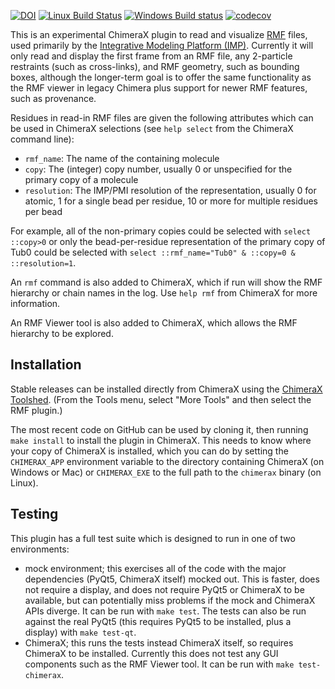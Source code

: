 [![DOI](https://zenodo.org/badge/DOI/10.5281/zenodo.3675794.svg)](https://doi.org/10.5281/zenodo.3675794)
[![Linux Build Status](https://travis-ci.org/salilab/rmf_chimerax.svg?branch=master)](https://travis-ci.org/salilab/rmf_chimerax)
[![Windows Build status](https://ci.appveyor.com/api/projects/status/mq3gpl2t8jd8s8yb?svg=true)](https://ci.appveyor.com/project/benmwebb/rmf-chimerax)
[![codecov](https://codecov.io/gh/salilab/rmf_chimerax/branch/master/graph/badge.svg)](https://codecov.io/gh/salilab/rmf_chimerax)

This is an experimental ChimeraX plugin to read and visualize
[RMF](https://integrativemodeling.org/rmf/) files, used primarily by the
[Integrative Modeling Platform (IMP)](https://integrativemodeling.org/).
Currently it will only read and display the first frame from an RMF file, any
2-particle restraints (such as cross-links), and RMF geometry, such as
bounding boxes, although the longer-term goal
is to offer the same functionality as the RMF viewer in legacy Chimera plus
support for newer RMF features, such as provenance.

Residues in read-in RMF files are given the following attributes which can
be used in ChimeraX selections (see `help select` from the ChimeraX command
line):

 - `rmf_name`: The name of the containing molecule
 - `copy`: The (integer) copy number, usually 0 or unspecified for the
   primary copy of a molecule
 - `resolution`: The IMP/PMI resolution of the representation, usually 0 for
   atomic, 1 for a single bead per residue, 10 or more for multiple residues per
   bead

For example, all of the non-primary copies could be selected with
`select ::copy>0` or only the bead-per-residue representation of the primary
copy of Tub0 could be selected with
`select ::rmf_name="Tub0" & ::copy=0 & ::resolution=1`.

An `rmf` command is also added to ChimeraX, which if run will show
the RMF hierarchy or chain names in the log. Use `help rmf` from ChimeraX
for more information.

An RMF Viewer tool is also added to ChimeraX, which allows the RMF hierarchy
to be explored.

## Installation

Stable releases can be installed directly from ChimeraX using the
[ChimeraX Toolshed](https://cxtoolshed.rbvi.ucsf.edu/). (From the Tools menu,
select "More Tools" and then select the RMF plugin.)

The most recent code on GitHub can be used by cloning it, then running
`make install` to install the plugin in ChimeraX. This needs to know where
your copy of ChimeraX is installed, which you can do by setting the
`CHIMERAX_APP` environment variable to the directory containing ChimeraX (on
Windows or Mac) or `CHIMERAX_EXE` to the full path to the `chimerax` binary
(on Linux).

## Testing

This plugin has a full test suite which is designed to run in one of two
environments:

 - mock environment; this exercises all of the code with the major dependencies
   (PyQt5, ChimeraX itself) mocked out. This is faster, does not require a
   display, and does not require PyQt5 or ChimeraX to be available, but can
   potentially miss problems if the mock and ChimeraX APIs diverge. It can
   be run with `make test`. The tests can also be run against the real PyQt5
   (this requires PyQt5 to be installed, plus a display) with `make test-qt`.
 - ChimeraX; this runs the tests instead ChimeraX itself, so requires ChimeraX
   to be installed. Currently this does not test any GUI components such as
   the RMF Viewer tool. It can be run with `make test-chimerax`.
